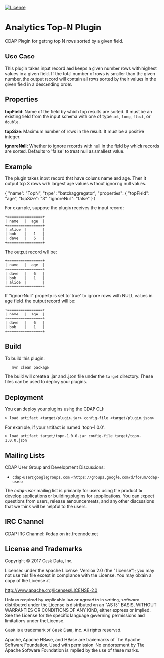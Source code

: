 [![License](https://img.shields.io/badge/License-Apache%202.0-blue.svg)](https://opensource.org/licenses/Apache-2.0)

Analytics Top-N Plugin
===================

CDAP Plugin for getting top N rows sorted by a given field.

Use Case
--------
This plugin takes input record and keeps a given number rows with highest values in a given field. If the total number of rows is smaller than the given number, the output record will contain all rows sorted by their values in the given field in a descending order.

Properties
----------
**topField:** Name of the field by which top results are sorted. It must be an existing field from the input schema with one of type ``int``, ``long``, ``float``, or ``double``.

**topSize:** Maximum number of rows in the result. It must be a positive integer.

**ignoreNull:** Whether to ignore records with null in the field by which records are sorted. Defaults to 'false' to treat null as smallest value.

Example
-------
The plugin takes input record that have colums name and age. Then it output top 3 rows with largest age values without ignoring null values.

{
  "name": "TopN",
  "type": "batchaggregator",
  "properties": {
     "topField": "age",
     "topSize": "3",
     "ignoreNull": "false"
   }
}

For example, suppose the plugin receives the input record:

    +================+
    | name   |  age  |
    +================+
    | alice  |       |
    | bob    |   1   |
    | dave   |   6   |
    +================+

The output record will be:

    +================+
    | name   |  age  |
    +================+
    | dave   |   6   |
    | bob    |   1   |
    | alice  |       |
    +================+

If "ignoreNull" property is set to 'true' to ignore rows with NULL values in age field, the output record will be:

    +================+
    | name   |  age  |
    +================+
    | dave   |   6   |
    | bob    |   1   |
    +================+

Build
-----
To build this plugin:

```
   mvn clean package
```    

The build will create a .jar and .json file under the ``target`` directory.
These files can be used to deploy your plugins.

Deployment
----------
You can deploy your plugins using the CDAP CLI:

    > load artifact <target/plugin.jar> config-file <target/plugin.json>

For example, if your artifact is named 'topn-1.0.0':

    > load artifact target/topn-1.0.0.jar config-file target/topn-1.0.0.json
    
## Mailing Lists

CDAP User Group and Development Discussions:

* `cdap-user@googlegroups.com <https://groups.google.com/d/forum/cdap-user>`

The *cdap-user* mailing list is primarily for users using the product to develop
applications or building plugins for appplications. You can expect questions from 
users, release announcements, and any other discussions that we think will be helpful 
to the users.

## IRC Channel

CDAP IRC Channel: #cdap on irc.freenode.net


## License and Trademarks

Copyright © 2017 Cask Data, Inc.

Licensed under the Apache License, Version 2.0 (the "License"); you may not use this file except
in compliance with the License. You may obtain a copy of the License at

http://www.apache.org/licenses/LICENSE-2.0

Unless required by applicable law or agreed to in writing, software distributed under the 
License is distributed on an "AS IS" BASIS, WITHOUT WARRANTIES OR CONDITIONS OF ANY KIND, 
either express or implied. See the License for the specific language governing permissions 
and limitations under the License.

Cask is a trademark of Cask Data, Inc. All rights reserved.

Apache, Apache HBase, and HBase are trademarks of The Apache Software Foundation. Used with
permission. No endorsement by The Apache Software Foundation is implied by the use of these marks. 